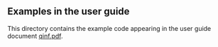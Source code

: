## Examples in the user guide

This directory contains the example code appearing in the
user guide document [qinf.pdf](../doc/qinf.pdf).

